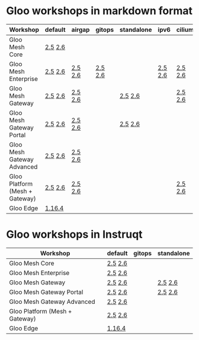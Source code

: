 <h1>Gloo workshops in markdown format</h1>
<table>
  <thead>
    <tr>
      <th>Workshop</th>
      <th>default</th>
      <th>airgap</th>
      <th>gitops</th>
      <th>standalone</th>
      <th>ipv6</th>
      <th>cilium</th>
      <th>openshift</th>
    </tr>
  </thead>
  <tbody>
    <tr>
      <td>Gloo Mesh Core</td>
      <td><a href="https://github.com/solo-io/workshops/tree/master/gloo-mesh/core/2-5/default" target=”_blank”>2.5</a> <a href="https://github.com/solo-io/workshops/tree/master/gloo-mesh/core/2-6/default" target=”_blank”>2.6</a></td>
      <td></td>
      <td></td>
      <td></td>
      <td></td>
      <td></td>
    </tr>
    <tr>
      <td>Gloo Mesh Enterprise</td>
      <td><a href="https://github.com/solo-io/workshops/tree/master/gloo-mesh/enterprise/2-5/default" target=”_blank”>2.5</a> <a href="https://github.com/solo-io/workshops/tree/master/gloo-mesh/enterprise/2-6/default" target=”_blank”>2.6</a></td>
      <td><a href="https://github.com/solo-io/workshops/tree/master/gloo-mesh/enterprise/2-5/airgap/default" target=”_blank”>2.5</a> <a href="https://github.com/solo-io/workshops/tree/master/gloo-mesh/enterprise/2-6/airgap/default" target=”_blank”>2.6</a></td>
      <td><a href="https://github.com/solo-io/workshops/tree/master/gloo-mesh/enterprise/2-5/gitops/default" target=”_blank”>2.5</a> <a href="https://github.com/solo-io/workshops/tree/master/gloo-mesh/enterprise/2-6/gitops/default" target=”_blank”>2.6</a></td>
      <td></td>
      <td><a href="https://github.com/solo-io/workshops/tree/master/gloo-mesh/enterprise/2-5/ipv6/default" target=”_blank”>2.5</a> <a href="https://github.com/solo-io/workshops/tree/master/gloo-mesh/enterprise/2-6/ipv6/default" target=”_blank”>2.6</a></td>
      <td><a href="https://github.com/solo-io/workshops/tree/master/gloo-mesh/enterprise/2-5/cilium/default" target=”_blank”>2.5</a> <a href="https://github.com/solo-io/workshops/tree/master/gloo-mesh/enterprise/2-6/cilium/default" target=”_blank”>2.6</a></td>
      <td><a href="https://github.com/solo-io/workshops/tree/master/gloo-mesh/enterprise/2-5/openshift/default" target=”_blank”>2.5</a> <a href="https://github.com/solo-io/workshops/tree/master/gloo-mesh/enterprise/2-6/openshift/default" target=”_blank”>2.6</a></td>
    </tr>
    <tr>
      <td>Gloo Mesh Gateway</td>
      <td><a href="https://github.com/solo-io/workshops/tree/master/gloo-mesh/gateway/2-5/default" target=”_blank”>2.5</a> <a href="https://github.com/solo-io/workshops/tree/master/gloo-mesh/gateway/2-6/default" target=”_blank”>2.6</a></td>
      <td><a href="https://github.com/solo-io/workshops/tree/master/gloo-mesh/gateway/2-5/airgap/default" target=”_blank”>2.5</a> <a href="https://github.com/solo-io/workshops/tree/master/gloo-mesh/gateway/2-6/airgap/default" target=”_blank”>2.6</a></td>
      <td></td>
      <td><a href="https://github.com/solo-io/workshops/tree/master/gloo-mesh/gateway/2-5/standalone/default" target=”_blank”>2.5</a> <a href="https://github.com/solo-io/workshops/tree/master/gloo-mesh/gateway/2-6/standalone/default" target=”_blank”>2.6</a></td>
      <td></td>
      <td><a href="https://github.com/solo-io/workshops/tree/master/gloo-mesh/gateway/2-5/cilium/default" target=”_blank”>2.5</a> <a href="https://github.com/solo-io/workshops/tree/master/gloo-mesh/gateway/2-6/cilium/default" target=”_blank”>2.6</a></td>
      <td><a href="https://github.com/solo-io/workshops/tree/master/gloo-mesh/gateway/2-5/openshift/default" target=”_blank”>2.5</a> <a href="https://github.com/solo-io/workshops/tree/master/gloo-mesh/gateway/2-6/openshift/default" target=”_blank”>2.6</a></td>
    </tr>
    <tr>
      <td>Gloo Mesh Gateway Portal</td>
      <td><a href="https://github.com/solo-io/workshops/tree/master/gloo-mesh/gateway/2-5/portal/default" target=”_blank”>2.5</a> <a href="https://github.com/solo-io/workshops/tree/master/gloo-mesh/gateway/2-6/portal/default" target=”_blank”>2.6</a></td>
      <td><a href="https://github.com/solo-io/workshops/tree/master/gloo-mesh/gateway/2-5/airgap/portal/default" target=”_blank”>2.5</a> <a href="https://github.com/solo-io/workshops/tree/master/gloo-mesh/gateway/2-6/airgap/portal/default" target=”_blank”>2.6</a></td>
      <td></td>
      <td><a href="https://github.com/solo-io/workshops/tree/master/gloo-mesh/gateway/2-5/standalone/portal/default" target=”_blank”>2.5</a> <a href="https://github.com/solo-io/workshops/tree/master/gloo-mesh/gateway/2-6/standalone/portal/default" target=”_blank”>2.6</a></td>
      <td></td>
      <td></td>
      <td><a href="https://github.com/solo-io/workshops/tree/master/gloo-mesh/gateway/2-5/openshift/portal/default" target=”_blank”>2.5</a> <a href="https://github.com/solo-io/workshops/tree/master/gloo-mesh/gateway/2-6/openshift/portal/default" target=”_blank”>2.6</a></td>
    </tr>
    <tr>
      <td>Gloo Mesh Gateway Advanced&nbsp;</td>
      <td><a href="https://github.com/solo-io/workshops/tree/master/gloo-mesh/gateway/2-5/advanced/default" target=”_blank”>2.5</a> <a href="https://github.com/solo-io/workshops/tree/master/gloo-mesh/gateway/2-6/advanced/default" target=”_blank”>2.6</a></td>
      <td><a href="https://github.com/solo-io/workshops/tree/master/gloo-mesh/gateway/2-5/airgap/advanced/default" target=”_blank”>2.5</a> <a href="https://github.com/solo-io/workshops/tree/master/gloo-mesh/gateway/2-6/airgap/advanced/default" target=”_blank”>2.6</a></td>
      <td></td>
      <td></td>
      <td></td>
      <td></td>
      <td></td>
    </tr>
    <tr>
      <td>Gloo Platform (Mesh + Gateway)&nbsp;</td>
      <td><a href="https://github.com/solo-io/workshops/tree/master/gloo-mesh/platform/2-5/default" target=”_blank”>2.5</a> <a href="https://github.com/solo-io/workshops/tree/master/gloo-mesh/platform/2-6/default" target=”_blank”>2.6</a></td>
      <td><a href="https://github.com/solo-io/workshops/tree/master/gloo-mesh/platform/2-5/airgap/default" target=”_blank”>2.5</a> <a href="https://github.com/solo-io/workshops/tree/master/gloo-mesh/platform/2-6/airgap/default" target=”_blank”>2.6</a></td>
      <td></td>
      <td></td>
      <td></td>
      <td><a href="https://github.com/solo-io/workshops/tree/master/gloo-mesh/platform/2-5/cilium/default" target=”_blank”>2.5</a> <a href="https://github.com/solo-io/workshops/tree/master/gloo-mesh/platform/2-6/cilium/default" target=”_blank”>2.6</a></td>
      <td><a href="https://github.com/solo-io/workshops/tree/master/gloo-mesh/platform/2-5/openshift/default" target=”_blank”>2.5</a> <a href="https://github.com/solo-io/workshops/tree/master/gloo-mesh/platform/2-6/openshift/default" target=”_blank”>2.6</a></td>
    </tr>
    <tr>
      <td>Gloo Edge</td>
      <td><a href="https://github.com/solo-io/workshops/tree/master/gloo-edge" target=”_blank”>1.16.4</a></td>
      <td></td>
      <td></td>
      <td></td>
      <td></td>
      <td></td>
      <td></td>
    </tr>
  </tbody>
</table>
<h1>Gloo workshops in Instruqt</h1>
<table>
  <thead>
    <tr>
      <th>Workshop</th>
      <th>default</th>
      <th>gitops</th>
      <th>standalone</th>
    </tr>
  </thead>
  <tbody>
    <tr>
      <td>Gloo Mesh Core</td>
      <td><a href="https://play.instruqt.com/manage/soloio/tracks/core-2-5-default" target=”_blank”>2.5</a> <a href="https://play.instruqt.com/manage/soloio/tracks/core-2-6-default" target=”_blank”>2.6</a></td>
      <td></td>
      <td></td>
    </tr>
    <tr>
      <td>Gloo Mesh Enterprise</td>
      <td><a href="https://play.instruqt.com/manage/soloio/tracks/enterprise-2-5-default" target=”_blank”>2.5</a> <a href="https://play.instruqt.com/manage/soloio/tracks/enterprise-2-6-default" target=”_blank”>2.6</a></td>
      <td></td>
      <td></td>
    </tr>
    <tr>
      <td>Gloo Mesh Gateway</td>
      <td><a href="https://play.instruqt.com/manage/soloio/tracks/gateway-2-5-default" target=”_blank”>2.5</a> <a href="https://play.instruqt.com/manage/soloio/tracks/gateway-2-6-default" target=”_blank”>2.6</a></td>
      <td></td>
      <td><a href="https://play.instruqt.com/manage/soloio/tracks/gateway-2-5-standalone" target=”_blank”>2.5</a> <a href="https://play.instruqt.com/manage/soloio/tracks/gateway-2-6-standalone" target=”_blank”>2.6</a></td>
    </tr>
    <tr>
      <td>Gloo Mesh Gateway Portal</td>
      <td><a href="https://play.instruqt.com/manage/soloio/tracks/gateway-2-5-portal" target=”_blank”>2.5</a> <a href="https://play.instruqt.com/manage/soloio/tracks/gateway-2-6-portal" target=”_blank”>2.6</a></td>
      <td></td>
      <td><a href="https://play.instruqt.com/manage/soloio/tracks/gateway-2-5-portal-standalone" target=”_blank”>2.5</a> <a href="https://play.instruqt.com/manage/soloio/tracks/gateway-2-6-portal-standalone" target=”_blank”>2.6</a></td>
    </tr>
    <tr>
      <td>Gloo Mesh Gateway Advanced&nbsp;</td>
      <td><a href="https://play.instruqt.com/manage/soloio/tracks/gateway-2-5-advanced" target=”_blank”>2.5</a> <a href="https://play.instruqt.com/manage/soloio/tracks/gateway-2-6-advanced" target=”_blank”>2.6</a></td>
      <td></td>
      <td></td>
    </tr>
    <tr>
      <td>Gloo Platform (Mesh + Gateway)&nbsp;</td>
      <td><a href="https://play.instruqt.com/manage/soloio/tracks/platform-2-5-default" target=”_blank”>2.5</a> <a href="https://play.instruqt.com/manage/soloio/tracks/platform-2-6-default" target=”_blank”>2.6</a></td>
      <td></td>
      <td></td>
    </tr>
    <tr>
      <td>Gloo Edge</td>
      <td><a href="https://play.instruqt.com/manage/soloio/tracks/gloo-edge" target=”_blank”>1.16.4</a></td>
      <td></td>
      <td></td>
    </tr>
  </tbody>
</table>

